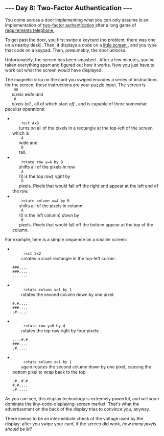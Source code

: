 <article class="day-desc">
 <h2>
  --- Day 8: Two-Factor Authentication ---
 </h2>
 <p>
  You come across a door implementing what you can only assume is an implementation of
  <a href="https://en.wikipedia.org/wiki/Multi-factor_authentication">
   two-factor authentication
  </a>
  after a long game of
  <a href="https://en.wikipedia.org/wiki/Requirement">
   requirements
  </a>
  <a href="https://en.wikipedia.org/wiki/Chinese_whispers">
   telephone
  </a>
  .
 </p>
 <p>
  To get past the door, you first swipe a keycard (no problem; there was one on a nearby desk). Then, it displays a code on a
  <a href="https://www.google.com/search?q=tiny+lcd&amp;tbm=isch">
   little screen
  </a>
  , and you type that code on a keypad. Then, presumably, the door unlocks.
 </p>
 <p>
  Unfortunately, the screen has been
  <span title="BUT BY WHOM?!">
   smashed
  </span>
  . After a few minutes, you've taken everything apart and figured out how it works. Now you just have to work out what the screen
  <em>
   would
  </em>
  have displayed.
 </p>
 <p>
  The magnetic strip on the card you swiped encodes a series of instructions for the screen; these instructions are your puzzle input. The screen is
  <em>
   <code>
    50
   </code>
   pixels wide and
   <code>
    6
   </code>
   pixels tall
  </em>
  , all of which start
  <em>
   off
  </em>
  , and is capable of three somewhat peculiar operations:
 </p>
 <ul>
  <li>
   <code>
    rect AxB
   </code>
   turns
   <em>
    on
   </em>
   all of the pixels in a rectangle at the top-left of the screen which is
   <code>
    A
   </code>
   wide and
   <code>
    B
   </code>
   tall.
  </li>
  <li>
   <code>
    rotate row y=A by B
   </code>
   shifts all of the pixels in row
   <code>
    A
   </code>
   (0 is the top row)
   <em>
    right
   </em>
   by
   <code>
    B
   </code>
   pixels. Pixels that would fall off the right end appear at the left end of the row.
  </li>
  <li>
   <code>
    rotate column x=A by B
   </code>
   shifts all of the pixels in column
   <code>
    A
   </code>
   (0 is the left column)
   <em>
    down
   </em>
   by
   <code>
    B
   </code>
   pixels. Pixels that would fall off the bottom appear at the top of the column.
  </li>
 </ul>
 <p>
  For example, here is a simple sequence on a smaller screen:
 </p>
 <ul>
  <li>
   <p>
    <code>
     rect 3x2
    </code>
    creates a small rectangle in the top-left corner:
   </p>
   <pre><code>###....
###....
.......</code></pre>
  </li>
  <li>
   <p>
    <code>
     rotate column x=1 by 1
    </code>
    rotates the second column down by one pixel:
   </p>
   <pre><code>#.#....
###....
.#.....</code></pre>
  </li>
  <li>
   <p>
    <code>
     rotate row y=0 by 4
    </code>
    rotates the top row right by four pixels:
   </p>
   <pre><code>....#.#
###....
.#.....</code></pre>
  </li>
  <li>
   <p>
    <code>
     rotate column x=1 by 1
    </code>
    again rotates the second column down by one pixel, causing the bottom pixel to wrap back to the top:
   </p>
   <pre><code>.#..#.#
#.#....
.#.....</code></pre>
  </li>
 </ul>
 <p>
  As you can see, this display technology is extremely powerful, and will soon dominate the tiny-code-displaying-screen market.  That's what the advertisement on the back of the display tries to convince you, anyway.
 </p>
 <p>
  There seems to be an intermediate check of the voltage used by the display: after you swipe your card, if the screen did work,
  <em>
   how many pixels should be lit?
  </em>
 </p>
</article>
